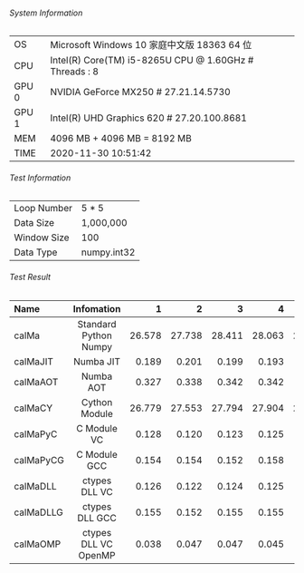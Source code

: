 ###### System Information 
||| 
|:---|:---| 
|OS|Microsoft Windows 10 家庭中文版 18363 64 位| 
|CPU|Intel(R) Core(TM) i5-8265U CPU @ 1.60GHz # Threads : 8| 
|GPU 0|NVIDIA GeForce MX250 # 27.21.14.5730| 
|GPU 1|Intel(R) UHD Graphics 620 # 27.20.100.8681| 
|MEM|4096 MB + 4096 MB  = 8192 MB| 
|TIME|2020-11-30 10:51:42| 
###### Test Information 
||| 
|:---|:---| 
|Loop Number|5 * 5| 
|Data Size|1,000,000| 
|Window Size|100| 
|Data Type|numpy.int32| 
###### Test Result 
|Name|Infomation|1|2|3|4|5|Avg|Faster| 
|:---|:---:|---:|---:|---:|---:|---:|---:|---:| 
|calMa|Standard Python Numpy|26.578|27.738|28.411|28.063|29.183|27.995|1.000| 
|calMaJIT|Numba JIT|0.189|0.201|0.199|0.193|0.203|0.197|142.223| 
|calMaAOT|Numba AOT|0.327|0.338|0.342|0.342|0.353|0.341|82.194| 
|calMaCY|Cython Module|26.779|27.553|27.794|27.904|28.130|27.632|1.013| 
|calMaPyC|C Module VC|0.128|0.120|0.123|0.125|0.129|0.125|224.040| 
|calMaPyCG|C Module GCC|0.154|0.154|0.152|0.158|0.158|0.155|180.519| 
|calMaDLL|ctypes DLL VC|0.126|0.122|0.124|0.125|0.127|0.125|224.090| 
|calMaDLLG|ctypes DLL GCC|0.155|0.152|0.155|0.155|0.158|0.155|180.667| 
|calMaOMP|ctypes DLL VC OpenMP|0.038|0.047|0.047|0.045|0.060|0.047|591.918| 
